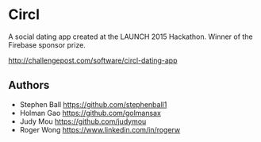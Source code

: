 # Circl

A social dating app created at the LAUNCH 2015 Hackathon.  Winner of the Firebase sponsor prize.

http://challengepost.com/software/circl-dating-app

## Authors
* Stephen Ball https://github.com/stephenball1
* Holman Gao https://github.com/golmansax
* Judy Mou https://github.com/judymou
* Roger Wong https://www.linkedin.com/in/rogerw
